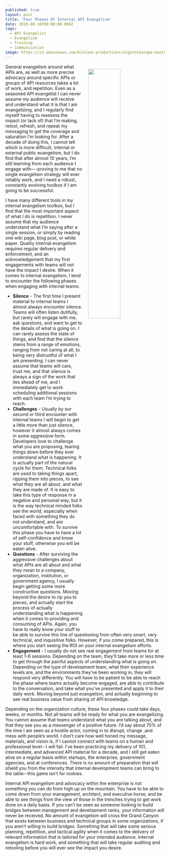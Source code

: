 ```yaml
---
published: true
layout: post
title: 'Four Phases Of Internal API Evangelism'
date: 2019-08-16T09:00:00.000Z
tags:
  - API Evangelist
  - Evangelism
  - Training
  - Communication
image: https://s3.amazonaws.com/kinlane-productions/algorotoscope-master/aws-s3-stories-new-van-gogh-starry-night-container-bridge-2.jpg
---
```

<img src="{{ page.image }}" width="45%" align="right" style="padding: 15px;" />
General evangelism around what APIs are, as well as more precise advocacy around specific APIs or groups of API resources takes a lot of work, and repetition. Even as a seasoned API evangelist I can never assume my audience will receive and understand what it is that I am evangelizing, and I regularly find myself having to reassess the impact (or lack of) that I’m making, retool, refresh, and repeat my messaging to get the coverage and saturation I’m looking for. After a decade of doing this, I cannot tell which is more difficult, internal or external public evangelism, but I do find that after almost 10 years, I’m still learning from each audience I engage with—-proving to me that no single evangelism strategy will ever reliably work, and I need a robust, constantly evolving toolbox if I am going to be successful.

I have many different tools in my internal evangelism toolbox, but I find that the most important aspect of what I do is repetition. I never assume that my audience understand what I’m saying after a single session, or simply by reading one wiki page, blog post, or white paper. Quality internal evangelism requires regular delivery and enforcement, and an acknowledgement that my first engagements with teams will not have the impact I desire. When it comes to internal evangelism, I tend to encounter the following phases when engaging with internal teams:

- **Silence** - The first time I present material to internal teams I almost always encounter silence. Teams will often listen dutifully, but rarely will engage with me, ask questions, and want to get to the details of what is going on. I can rarely assess the state of things, and find that the silence stems from a range of emotions, ranging from not caring at all, to being very distrustful of what I am presenting. I can never assume that teams will care, trust me, and that silence is always a sign of the work that lies ahead of me, and I immediately get to work scheduling additional sessions with each team I’m trying to reach.
- **Challenges** - Usually by our second or third encounter with internal teams I will begin to get a little more than just silence, however it almost always comes in some aggressive form. Developers love to challenge what you are proposing, tearing things down before they ever understand what is happening. It is actually part of the natural cycle for them. Technical folks are used to taking things apart, ripping them into pieces, to see what they are all about, and what they are made of. It is easy to take this type of response in a negative and personal way, but it is the way technical minded folks see the world, especially when faced with something they do not understand, and are uncomfortable with. To survive this phase you have to have a lot of self-confidence and know your stuff, otherwise you will be eaten alive.
- **Questions** - After surviving the aggressive challenges about what APIs are all about and what they mean to a company, organization, institution, or government agency, I usually begin getting some more constructive questions. Moving beyond the desire to rip you to pieces, and actually start the process of actually understanding what is happening when it comes to providing and consuming of APIs. Again, you have to really know your stuff to be able to survive this line of questioning from often very smart, very technical, and inquisitive folks. However, if you come prepared, this is where you start seeing the ROI on your internal evangelism efforts.
- **Engagement** - I usually do not see real engagement from teams for at least 1-6 sessions. Depending on the team, they’ll take more or less time to get through the painful aspects of understanding what is going on. Depending on the type of development team, what their experience levels are, and the environments they’ve been working in, they will respond very differently. You will have to be patient to be able to reach the phase where teams actually become engaged, are able to contribute to the conversation, and take what you’ve presented and apply it to their daily work. Moving beyond just evangelism, and actually beginning to see real business value from sharing of API knowledge.

Depending on the organization culture, these four phases could take days, weeks, or months. Not all teams will be ready for what you are evangelizing. You cannot assume that teams understand what you are talking about, and that they see you as a messenger of a positive future. I’d say about 70% of the time I am seen as a hostile actor, coming in to disrupt, change ,and mess with people’s world. I don’t care how well honed my message, materials, and vision is, if I cannot connect with teams on a human and professional level--I will fail. I’ve been practicing my delivery of 101, intermediate, and advanced API material for a decade, and I still get eaten alive on a regular basis within startups, the enterprise, government agencies, and at conferences. There is no amount of preparation that will shield you from the intensity that internal development teams can bring to the table--this game isn't for rookies.

Internal API evangelism and advocacy within the enterprise is not something you can do from high up on the mountain. You have to be able to come down from your management, architect, and executive horse, and be able to see things from the view of those in the trenches trying to get work done on a daily basis. If you can’t be seen as someone looking to build bridges between management and development ranks, your information will never be received. No amount of evangelism will cross the Grand Canyon that exists between business and technical groups in some organizations, if you aren’t willing to build bridges. Something that will take some serious planning, repetition, and tactical agility when it comes to the delivery of relevant information that is tailored for your intended audience. Internal evangelism is hard work, and something that will take regular auditing and retooling before you will ever see the impact you desire.

